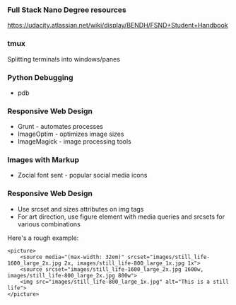 ### Full Stack Nano Degree resources ###
https://udacity.atlassian.net/wiki/display/BENDH/FSND+Student+Handbook

### tmux ###
Splitting terminals into windows/panes

### Python Debugging ###
* pdb

### Responsive Web Design ###
* Grunt - automates processes
* ImageOptim - optimizes image sizes
* ImageMagick - image processing tools

### Images with Markup ###
* Zocial font sent - popular social media icons

### Responsive Web Design ###
* Use srcset and sizes attributes on img tags
* For art direction, use figure element with media queries and srcsets for various combinations

Here's a rough example:
```
<picture>
    <source media="(max-width: 32em)" srcset="images/still_life-1600_large_2x.jpg 2x, images/still_life-800_large_1x.jpg 1x">
    <source srcset="images/still_life-1600_large_2x.jpg 1600w, images/still_life-800_large_2x.jpg 800w">
    <img src="images/still_life-800_large_1x.jpg" alt="This is a still life">
</picture>
```
